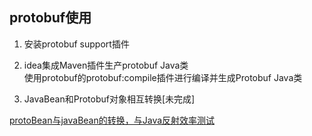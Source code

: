## protobuf使用

1. 安装protobuf support插件
  
2. idea集成Maven插件生产protobuf Java类  
使用protobuf的protobuf:compile插件进行编译并生成Protobuf Java类

3. JavaBean和Protobuf对象相互转换[未完成]

  [protoBean与javaBean的转换，与Java反射效率测试](https://blog.csdn.net/singgel/article/details/91869490)